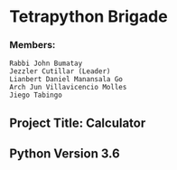 # **Tetrapython Brigade**
### **Members:** 
```
Rabbi John Bumatay 
Jezzler Cutillar (Leader)
Lianbert Daniel Manansala Go 
Arch Jun Villavicencio Molles
Jiego Tabingo
```

##
## **Project Title: Calculator**
## 

## **Python Version 3.6** 
